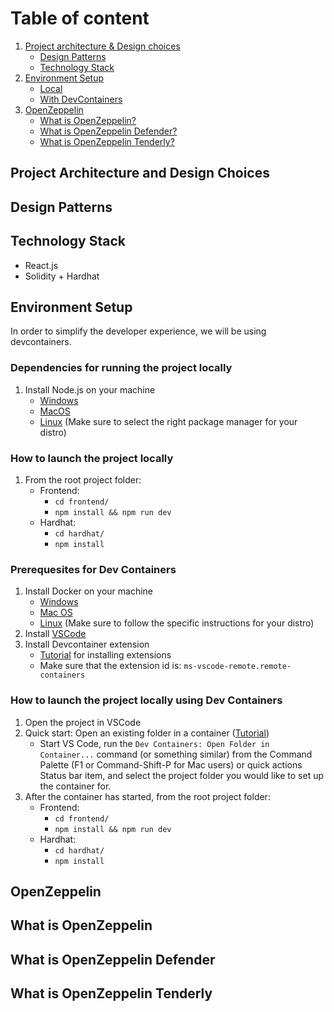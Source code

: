 # Table of content
1. [Project architecture & Design choices](#project-architecture-and-design-choices)
    - [Design Patterns](#design-patterns)
    - [Technology Stack](#technology-stack)
2. [Environment Setup](#environment-setup)
    - [Local](#dependencies-for-running-the-project-locally)
    - [With DevContainers](#prerequesites-for-dev-containers)
3. [OpenZeppelin](#openzeppelin)
    - [What is OpenZeppelin?](#what-is-openzeppelin)
    - [What is OpenZeppelin Defender?](#what-is-openzeppelin-defender)
    - [What is OpenZeppelin Tenderly?](#what-is-openzeppelin-tenderly)

## Project Architecture and Design Choices
## Design Patterns
## Technology Stack
- React.js
- Solidity + Hardhat
## Environment Setup
In order to simplify the developer experience, we will be using devcontainers.

### Dependencies for running the project locally
1. Install Node.js on your machine
    - [Windows](https://nodejs.org/en/download/)
    - [MacOS](https://changelog.com/posts/install-node-js-with-homebrew-on-os-x)
    - [Linux](https://nodejs.org/en/download/package-manager/) (Make sure to select the right package manager for your distro)

### How to launch the project locally
1. From the root project folder:
    - Frontend:
        - ```cd frontend/```
        - ```npm install && npm run dev```
    - Hardhat:
        - ```cd hardhat/```
        - ```npm install```

### Prerequesites for Dev Containers
1. Install Docker on your machine
    - [Windows](https://docs.docker.com/desktop/install/windows-install/)
    - [Mac OS](https://docs.docker.com/desktop/install/mac-install/)
    - [Linux](https://docs.docker.com/desktop/install/linux-install/) (Make sure to follow the specific instructions for your distro)
2. Install [VSCode](https://code.visualstudio.com/docs/setup/setup-overview)
3. Install Devcontainer extension
    - [Tutorial](https://code.visualstudio.com/docs/editor/extension-marketplace) for installing extensions
    - Make sure that the extension id is: ```ms-vscode-remote.remote-containers```

### How to launch the project locally using Dev Containers
1. Open the project in VSCode
2. Quick start: Open an existing folder in a container ([Tutorial](https://code.visualstudio.com/docs/devcontainers/containers))
    - Start VS Code, run the ```Dev Containers: Open Folder in Container...``` command (or something similar) from the Command Palette (F1 or Command-Shift-P for Mac users) or quick actions Status bar item, and select the project folder you would like to set up the container for.
3. After the container has started, from the root project folder:
    - Frontend:
        - ```cd frontend/```
        - ```npm install && npm run dev```
    - Hardhat:
        - ```cd hardhat/```
        - ```npm install```

## OpenZeppelin
## What is OpenZeppelin

## What is OpenZeppelin Defender

## What is OpenZeppelin Tenderly
